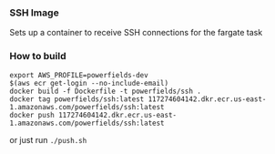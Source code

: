 ### SSH Image
Sets up a container to receive SSH connections for the fargate task

### How to build
```
export AWS_PROFILE=powerfields-dev
$(aws ecr get-login --no-include-email)
docker build -f Dockerfile -t powerfields/ssh .
docker tag powerfields/ssh:latest 117274604142.dkr.ecr.us-east-1.amazonaws.com/powerfields/ssh:latest
docker push 117274604142.dkr.ecr.us-east-1.amazonaws.com/powerfields/ssh:latest
```

or just run `./push.sh`